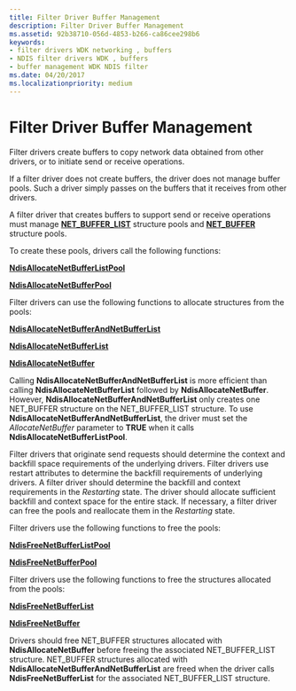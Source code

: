 ```yaml
---
title: Filter Driver Buffer Management
description: Filter Driver Buffer Management
ms.assetid: 92b38710-056d-4853-b266-ca86cee298b6
keywords:
- filter drivers WDK networking , buffers
- NDIS filter drivers WDK , buffers
- buffer management WDK NDIS filter
ms.date: 04/20/2017
ms.localizationpriority: medium
---
```


# Filter Driver Buffer Management





Filter drivers create buffers to copy network data obtained from other drivers, or to initiate send or receive operations.

If a filter driver does not create buffers, the driver does not manage buffer pools. Such a driver simply passes on the buffers that it receives from other drivers.

A filter driver that creates buffers to support send or receive operations must manage [**NET\_BUFFER\_LIST**](https://docs.microsoft.com/windows-hardware/drivers/ddi/ndis/ns-ndis-_net_buffer_list) structure pools and [**NET\_BUFFER**](https://docs.microsoft.com/windows-hardware/drivers/ddi/ndis/ns-ndis-_net_buffer) structure pools.

To create these pools, drivers call the following functions:

[**NdisAllocateNetBufferListPool**](https://docs.microsoft.com/windows-hardware/drivers/ddi/ndis/nf-ndis-ndisallocatenetbufferlistpool)

[**NdisAllocateNetBufferPool**](https://docs.microsoft.com/windows-hardware/drivers/ddi/ndis/nf-ndis-ndisallocatenetbufferpool)

Filter drivers can use the following functions to allocate structures from the pools:

[**NdisAllocateNetBufferAndNetBufferList**](https://docs.microsoft.com/windows-hardware/drivers/ddi/ndis/nf-ndis-ndisallocatenetbufferandnetbufferlist)

[**NdisAllocateNetBufferList**](https://docs.microsoft.com/windows-hardware/drivers/ddi/ndis/nf-ndis-ndisallocatenetbufferlist)

[**NdisAllocateNetBuffer**](https://docs.microsoft.com/windows-hardware/drivers/ddi/ndis/nf-ndis-ndisallocatenetbuffer)

Calling **NdisAllocateNetBufferAndNetBufferList** is more efficient than calling **NdisAllocateNetBufferList** followed by **NdisAllocateNetBuffer**. However, **NdisAllocateNetBufferAndNetBufferList** only creates one NET\_BUFFER structure on the NET\_BUFFER\_LIST structure. To use **NdisAllocateNetBufferAndNetBufferList**, the driver must set the *AllocateNetBuffer* parameter to **TRUE** when it calls **NdisAllocateNetBufferListPool**.

Filter drivers that originate send requests should determine the context and backfill space requirements of the underlying drivers. Filter drivers use restart attributes to determine the backfill requirements of underlying drivers. A filter driver should determine the backfill and context requirements in the *Restarting* state. The driver should allocate sufficient backfill and context space for the entire stack. If necessary, a filter driver can free the pools and reallocate them in the *Restarting* state.

Filter drivers use the following functions to free the pools:

[**NdisFreeNetBufferListPool**](https://docs.microsoft.com/windows-hardware/drivers/ddi/ndis/nf-ndis-ndisfreenetbufferlistpool)

[**NdisFreeNetBufferPool**](https://docs.microsoft.com/windows-hardware/drivers/ddi/ndis/nf-ndis-ndisfreenetbufferpool)

Filter drivers use the following functions to free the structures allocated from the pools:

[**NdisFreeNetBufferList**](https://docs.microsoft.com/windows-hardware/drivers/ddi/ndis/nf-ndis-ndisfreenetbufferlist)

[**NdisFreeNetBuffer**](https://docs.microsoft.com/windows-hardware/drivers/ddi/ndis/nf-ndis-ndisfreenetbuffer)

Drivers should free NET\_BUFFER structures allocated with **NdisAllocateNetBuffer** before freeing the associated NET\_BUFFER\_LIST structure. NET\_BUFFER structures allocated with **NdisAllocateNetBufferAndNetBufferList** are freed when the driver calls **NdisFreeNetBufferList** for the associated NET\_BUFFER\_LIST structure.

 

 





